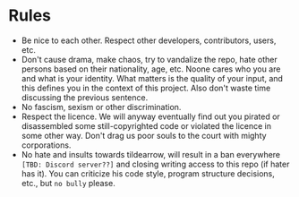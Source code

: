 # Rules

- Be nice to each other. Respect other developers, contributors, users, etc.
- Don't cause drama, make chaos, try to vandalize the repo, hate other persons based on their nationality, age, etc. Noone cares who you are and what is your identity. What matters is the quality of your input, and this defines you in the context of this project. Also don't waste time discussing the previous sentence.
- No fascism, sexism or other discrimination.
- Respect the licence. We will anyway eventually find out you pirated or disassembled some still-copyrighted code or violated the licence in some other way. Don't drag us poor souls to the court with mighty corporations.
- No hate and insults towards tildearrow, will result in a ban everywhere `[TBD: Discord server??]` and closing writing access to this repo (if hater has it). You can criticize his code style, program structure decisions, etc., but `no bully` please.
